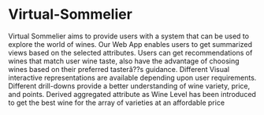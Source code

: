 # Virtual-Sommelier


Virtual Sommelier aims to provide users with a system that can be used to explore the world of wines. Our Web App enables users to get summarized views based on the selected attributes. Users can get recommendations of wines that match user wine taste, also have the advantage of choosing wines based on their preferred tasterâ??s guidance. Different Visual interactive representations are available depending upon user requirements. Different drill-downs provide a better understanding of wine variety, price, and points. Derived aggregated attribute as Wine Level has been introduced to get the best wine for the array of varieties at an affordable price
